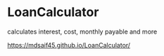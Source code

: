 # LoanCalculator
calculates interest, cost, monthly payable and more

https://mdsaif45.github.io/LoanCalculator/
